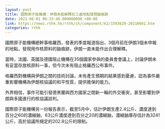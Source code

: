 ```yaml
---
layout: post
title: 國際原子能機構：伊朗未能解釋在三處地點發現鈾痕跡
date: 2021-06-01 06:33:46.000000000 +08:00
link: https://news.rthk.hk/rthk/ch/component/k2/1593629-20210601.htm
categories: rthk
---
```


國際原子能機構總幹事格羅西，發表的季度報道指出，3個月前在伊朗3個未申報的地點，發現用作核原料的鈾痕跡，伊朗一直未能作出合理解釋。

當時，法國、英國及德國阻止機構在35個國家參與的委員會會議上，討論伊朗未有妥當存放核原料一事，但今次未有阻止格羅西公布事件。

格羅西對機構與伊朗之間的技術討論，未有產生預期的結果感到憂慮，認為事件嚴重影響機構為伊朗核協議的和平性質，提供擔保的能力。

外界相信，事件可能引發德黑蘭與西方國家之間新一輪的外交衝突，甚至影響到伊朗與多國進行的核協議談判。

國際原子能機構另一份報告表示，截至5月中，估計伊朗生產2.4公斤、濃度達到百分之60的濃縮鈾、63公斤濃度達到百分之20的濃縮鈾，濃縮鈾庫存估計為3241公斤，高於協議所規定的202.8公斤的限制。
